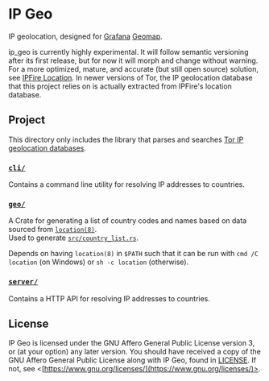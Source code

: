 # IP Geo

IP geolocation, designed for [Grafana](https://grafana.com/oss/grafana/) [Geomap](https://grafana.com/docs/grafana/latest/panels-visualizations/visualizations/geomap/).

ip_geo is currently highly experimental.
It will follow semantic versioning after its first release,
but for now it will morph and change without warning.
For a more optimized, mature, and accurate (but still open source) solution, see [IPFire Location](https://www.ipfire.org/location).
In newer versions of Tor, the IP geolocation database that this project relies on is actually extracted from IPFire's location database.

## Project

This directory only includes the library that parses and searches [Tor IP geolocation databases](https://packages.ubuntu.com/noble/tor-geoipdb).

### [`cli/`](./cli/)

Contains a command line utility for resolving IP addresses to countries.

### [`geo/`](./geo/)

A Crate for generating a list of country codes and names
based on data sourced from [`location(8)`](https://www.ipfire.org/location/how-to-use/cli).\
Used to generate [`src/country_list.rs`](./src/country_list.rs).

Depends on having `location(8)` in `$PATH`
such that it can be run with `cmd /C location` (on Windows) or `sh -c location` (otherwise).

### [`server/`](./server/)

Contains a HTTP API for resolving IP addresses to countries.

## License

IP Geo is licensed under the GNU Affero General Public License version 3, or (at your option) any later version.
You should have received a copy of the GNU Affero General Public License along with IP Geo, found in [LICENSE](./LICENSE).
If not, see \<[https://www.gnu.org/licenses/](https://www.gnu.org/licenses/)>.
